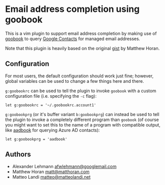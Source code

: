 # Email address completion using goobook

This is a vim plugin to support email address completion by making use of [goobook][1] to query [Google Contacts][2] for managed email addresses.

Note that this plugin is heavily based on the original [gist][3] by Matthew Horan.

## Configuration

For most users, the default configuration should work just fine; however,
global variables can be used to change a few things here and there.

`g:goobookrc` can be used to tell the plugin to invoke `goobook` with a custom
configuration file (i.e. specifying the `-c` flag):

    let g:goobookrc = '~/.goobookrc.account1'

`g:goobookprg` (or it's buffer variant `b:goobookprg`) can instead be used to
tell the plugin to invoke a completely different program than `goobook` (of
course you might want to set this to the name of a program with compatible
output, like [aadbook][4] for querying Azure AD contacts):

    let g:goobookprg = 'aadbook'

## Authors

- Alexander Lehmann <afwlehmann@googlemail.com>
- Matthew Horan <matt@matthoran.com>
- Matteo Landi <matteo@matteolandi.net>

[1]: https://gitlab.com/goobook/goobook
[2]: http://contacts.google.com
[3]: https://gist.github.com/mhoran/1667695
[4]: https://pypi.org/project/aadbook
